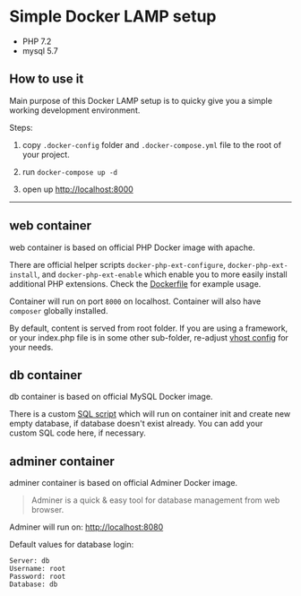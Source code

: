 # Simple Docker LAMP setup

- PHP 7.2
- mysql 5.7

## How to use it

Main purpose of this Docker LAMP setup is to quicky give you a simple working development environment.

Steps:
1. copy `.docker-config` folder and `.docker-compose.yml` file to the root of your project.

2. run `docker-compose up -d`

3. open up [http://localhost:8000](http://localhost:8000)

---

## web container

web container is based on official PHP Docker image with apache.

There are official helper scripts `docker-php-ext-configure`, `docker-php-ext-install`, and `docker-php-ext-enable` which enable you to more easily install additional PHP extensions.
Check the [Dockerfile](.docker-config/web/Dockerfile) for example usage.

Container will run on port `8000` on localhost.
Container will also have `composer` globally installed.

By default, content is served from root folder. If you are using a framework, or your index.php file is in some other sub-folder, re-adjust [vhost config](.docker-config/web/vhost.conf) for your needs.

## db container

db container is based on official MySQL Docker image.

There is a custom [SQL script](.docker-config/db/init.sql) which will run on container init and create new empty database, if database doesn't exist already. You can add your custom SQL code here, if necessary.

## adminer container

adminer container is based on official Adminer Docker image.  
> Adminer is a quick & easy tool for database management from web browser.

Adminer will run on: [http://localhost:8080](http://localhost:8080)

Default values for database login:
```
Server: db
Username: root
Password: root
Database: db
```